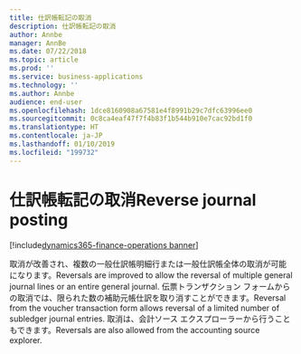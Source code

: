 ```yaml
---
title: 仕訳帳転記の取消
description: 仕訳帳転記の取消
author: Annbe
manager: AnnBe
ms.date: 07/22/2018
ms.topic: article
ms.prod: ''
ms.service: business-applications
ms.technology: ''
ms.author: Annbe
audience: end-user
ms.openlocfilehash: 1dce8160908a67581e4f8991b29c7dfc63996ee0
ms.sourcegitcommit: 0c8ca4eaf47f7f4b83f1b544b910e7cac92bd1f0
ms.translationtype: HT
ms.contentlocale: ja-JP
ms.lasthandoff: 01/10/2019
ms.locfileid: "199732"
---
```

#  <a name="reverse-journal-posting"></a><span data-ttu-id="b7647-103">仕訳帳転記の取消</span><span class="sxs-lookup"><span data-stu-id="b7647-103">Reverse journal posting</span></span>

[!include[dynamics365-finance-operations banner](../includes/dynamics365-finance-operations.md)]



<span data-ttu-id="b7647-104">取消が改善され、複数の一般仕訳帳明細行または一般仕訳帳全体の取消が可能になります。</span><span class="sxs-lookup"><span data-stu-id="b7647-104">Reversals are improved to allow the reversal of multiple general journal lines or an entire general journal.</span></span> <span data-ttu-id="b7647-105">伝票トランザクション フォームからの取消では、限られた数の補助元帳仕訳を取り消すことができます。</span><span class="sxs-lookup"><span data-stu-id="b7647-105">Reversal from the voucher transaction form allows reversal of a limited number of subledger journal entries.</span></span> <span data-ttu-id="b7647-106">取消は、会計ソース エクスプローラーから行うこともできます。</span><span class="sxs-lookup"><span data-stu-id="b7647-106">Reversals are also allowed from the accounting source explorer.</span></span>